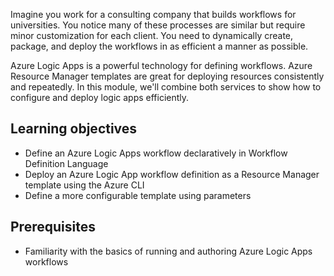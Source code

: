 
Imagine you work for a consulting company that builds workflows for universities. You notice many of these processes are similar but require minor customization for each client. You need to dynamically create, package, and deploy the workflows in as efficient a manner as possible.

Azure Logic Apps is a powerful technology for defining workflows. Azure Resource Manager templates are great for deploying resources consistently and repeatedly. In this module, we'll combine both services to show how to configure and deploy logic apps efficiently.

## Learning objectives

- Define an Azure Logic Apps workflow declaratively in Workflow Definition Language
- Deploy an Azure Logic App workflow definition as a Resource Manager template using the Azure CLI
- Define a more configurable template using parameters

## Prerequisites

- Familiarity with the basics of running and authoring Azure Logic Apps workflows
